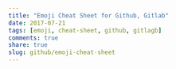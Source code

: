 ```yaml
---
title: "Emoji Cheat Sheet for Github, Gitlab"
date: 2017-07-21
tags: [emoji, cheat-sheet, github, gitlagb]
comments: true
share: true
slug: github/emoji-cheat-sheet
---
```


<script src="https://gist.github.com/qvil/5459b7dca926258cd536f8da86581136.js"></script>
